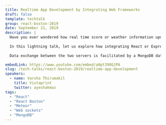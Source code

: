 ```yaml
---
title: Realtime App Development by Integrating Web Frameworks
draft: false
template: techtalk
group: react-boston-2019
date: September 21, 2019
description: |
  Have you ever wondered how real time score or weather information update happens? 
  
  In this lightning talk, let us explore how integrating React or Express.js and a reactive Meteor framework based on Distributed Data Protocol (DDP) establishes real-time data communication using web sockets.
  
  Data exchange between the two servers is facilitated by a MongoDB database. Simple smart home dashboard application will be demoed to illustrate this process.

embedLink: https://www.youtube.com/embed/a0pt398GJPA
slug: /tech-talks/react-boston-2019/realtime-app-development
speakers:
  - name: Varsha Thirumakil
    title: Vistaprint
    twitter: ayeshakmaz
tags:
  - "React"
  - "React Boston"
  - "Meteor"
  - "Web sockets"
  - "MongoDB"
---
```

